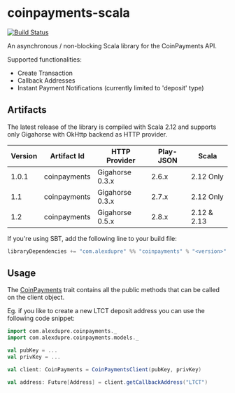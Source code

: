 # coinpayments-scala

[![Build Status](https://travis-ci.org/alexdupre/coinpayments-scala.png?branch=master)](https://travis-ci.org/alexdupre/coinpayments-scala)

An asynchronous / non-blocking Scala library for the CoinPayments API.

Supported functionalities:
- Create Transaction
- Callback Addresses
- Instant Payment Notifications (currently limited to 'deposit' type)

## Artifacts

The latest release of the library is compiled with Scala 2.12 and supports only Gigahorse with OkHttp backend as HTTP provider.

| Version | Artifact Id             | HTTP Provider   | Play-JSON | Scala       |
| ------- | ----------------------- | --------------- | --------- | ----------- |
| 1.0.1   | coinpayments            | Gigahorse 0.3.x | 2.6.x     | 2.12 Only   |
| 1.1     | coinpayments            | Gigahorse 0.3.x | 2.7.x     | 2.12 Only   |
| 1.2     | coinpayments            | Gigahorse 0.5.x | 2.8.x     | 2.12 & 2.13 |

If you're using SBT, add the following line to your build file:

```scala
libraryDependencies += "com.alexdupre" %% "coinpayments" % "<version>"
```

## Usage

The [CoinPayments](https://github.com/alexdupre/coinpayments-scala/blob/master/src/main/scala/com/alexdupre/coinpayments/CoinPayments.scala) trait
contains all the public methods that can be called on the client object.

Eg. if you like to create a new LTCT deposit address you can use the following code snippet:

```scala
import com.alexdupre.coinpayments._
import com.alexdupre.coinpayments.models._

val pubKey = ...
val privKey = ...

val client: CoinPayments = CoinPaymentsClient(pubKey, privKey)

val address: Future[Address] = client.getCallbackAddress("LTCT")
```
